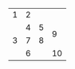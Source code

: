 <table>
  <tr>
    <td>1</td>
   <td colspan="3">2</td>
  </tr>
  <tr>
    <td rowspan="3">3</td>
    <td>4</td>
    <td>5</td>
    <td rowspan="2">9</td>
  </tr>
  <tr>
    <td>7</td>
    <td>8</td>
  </tr>
    <tr>
    <td colspan="2">6</td>
    <td>10</td>
</table>